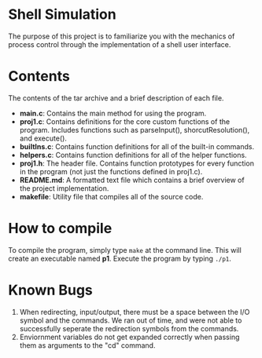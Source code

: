 # Shell Simulation
The purpose of this project is to familiarize you with the mechanics of process control through the implementation of a shell user interface.

# Contents
The contents of the tar archive and a brief description of each file. 
- **main.c**: Contains the main method for using the program.  
- **proj1.c**: Contains definitions for the core custom functions of the program. Includes functions such as parseInput(), shorcutResolution(), and execute(). 
- **builtIns.c**: Contains function definitions for all of the built-in commands.
- **helpers.c**: Contains function definitions for all of the helper functions. 
- **proj1.h**: The header file. Contains function prototypes for every function in the program (not just the functions defined in proj1.c).
- **README.md**: A formatted text file which contains a brief overview of the project implementation. 
- **makefile**: Utility file that compiles all of the source code. 

# How to compile
To compile the program, simply type ```make``` at the command line. This will create an executable named **p1**. Execute the program by typing ```./p1```. 

# Known Bugs
1. When redirecting, input/output, there must be a space between the I/O symbol and the commands. We ran out of time, and were not able to successfully seperate the redirection symbols from the commands. 
2. Enviornment variables do not get expanded correctly when passing them as arguments to the "cd" command. 
